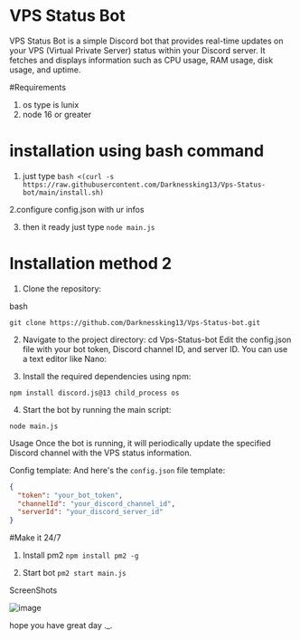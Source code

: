 # VPS Status Bot

VPS Status Bot is a simple Discord bot that provides real-time updates on your VPS (Virtual Private Server) status within your Discord server. It fetches and displays information such as CPU usage, RAM usage, disk usage, and uptime.

#Requirements
1. os type is lunix
2. node 16 or greater

# installation using bash command
1. just type 
```bash <(curl -s https://raw.githubusercontent.com/Darknessking13/Vps-Status-bot/main/install.sh)```

2.configure config.json with ur infos

3. then it ready just type 
```node main.js```

# Installation method 2

1. Clone the repository:

bash

```git clone https://github.com/Darknessking13/Vps-Status-bot.git```

2. Navigate to the project directory:
cd Vps-Status-bot
Edit the config.json file with your bot token, Discord channel ID, and server ID. You can use a text editor like Nano:

3. Install the required dependencies using npm:

```npm install discord.js@13 child_process os```

4. Start the bot by running the main script:

```node main.js```

Usage
Once the bot is running, it will periodically update the specified Discord channel with the VPS status information.

Config template:
And here's the `config.json` file template:

```json
{
  "token": "your_bot_token",
  "channelId": "your_discord_channel_id",
  "serverId": "your_discord_server_id"
}
```

#Make it 24/7
1. Install pm2
```npm install pm2 -g```

2. Start bot
```pm2 start main.js```

ScreenShots

![image](https://github.com/Darknessking13/Vps-Status-bot/assets/133841052/e1696b17-7969-48d0-8e80-9ae1ad01c625)

hope you have great day ._.
